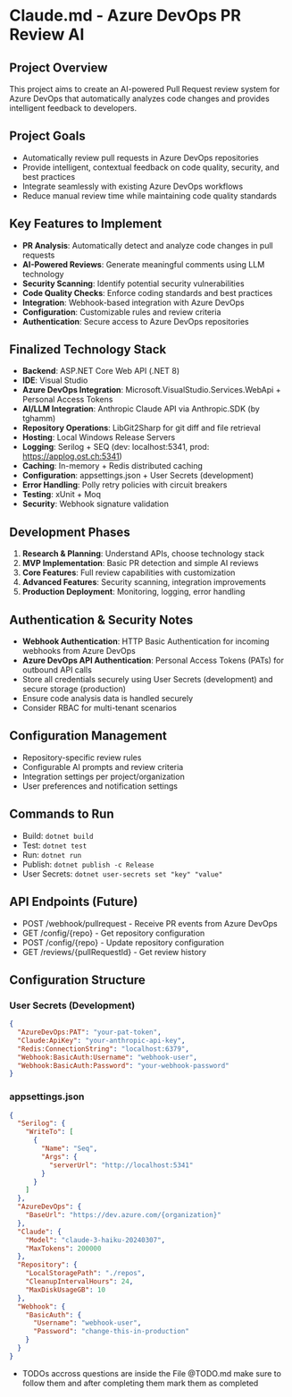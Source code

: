 # Claude.md - Azure DevOps PR Review AI

## Project Overview
This project aims to create an AI-powered Pull Request review system for Azure DevOps that automatically analyzes code changes and provides intelligent feedback to developers.

## Project Goals
- Automatically review pull requests in Azure DevOps repositories
- Provide intelligent, contextual feedback on code quality, security, and best practices
- Integrate seamlessly with existing Azure DevOps workflows
- Reduce manual review time while maintaining code quality standards

## Key Features to Implement
- **PR Analysis**: Automatically detect and analyze code changes in pull requests
- **AI-Powered Reviews**: Generate meaningful comments using LLM technology
- **Security Scanning**: Identify potential security vulnerabilities
- **Code Quality Checks**: Enforce coding standards and best practices
- **Integration**: Webhook-based integration with Azure DevOps
- **Configuration**: Customizable rules and review criteria
- **Authentication**: Secure access to Azure DevOps repositories

## Finalized Technology Stack
- **Backend**: ASP.NET Core Web API (.NET 8)
- **IDE**: Visual Studio
- **Azure DevOps Integration**: Microsoft.VisualStudio.Services.WebApi + Personal Access Tokens
- **AI/LLM Integration**: Anthropic Claude API via Anthropic.SDK (by tghamm)
- **Repository Operations**: LibGit2Sharp for git diff and file retrieval
- **Hosting**: Local Windows Release Servers
- **Logging**: Serilog + SEQ (dev: localhost:5341, prod: https://applog.ost.ch:5341)
- **Caching**: In-memory + Redis distributed caching
- **Configuration**: appsettings.json + User Secrets (development)
- **Error Handling**: Polly retry policies with circuit breakers
- **Testing**: xUnit + Moq
- **Security**: Webhook signature validation

## Development Phases
1. **Research & Planning**: Understand APIs, choose technology stack
2. **MVP Implementation**: Basic PR detection and simple AI reviews
3. **Core Features**: Full review capabilities with customization
4. **Advanced Features**: Security scanning, integration improvements
5. **Production Deployment**: Monitoring, logging, error handling

## Authentication & Security Notes
- **Webhook Authentication**: HTTP Basic Authentication for incoming webhooks from Azure DevOps
- **Azure DevOps API Authentication**: Personal Access Tokens (PATs) for outbound API calls
- Store all credentials securely using User Secrets (development) and secure storage (production)
- Ensure code analysis data is handled securely
- Consider RBAC for multi-tenant scenarios

## Configuration Management
- Repository-specific review rules
- Configurable AI prompts and review criteria
- Integration settings per project/organization
- User preferences and notification settings

## Commands to Run
- Build: `dotnet build`
- Test: `dotnet test`
- Run: `dotnet run`
- Publish: `dotnet publish -c Release`
- User Secrets: `dotnet user-secrets set "key" "value"`

## API Endpoints (Future)
- POST /webhook/pullrequest - Receive PR events from Azure DevOps
- GET /config/{repo} - Get repository configuration
- POST /config/{repo} - Update repository configuration
- GET /reviews/{pullRequestId} - Get review history

## Configuration Structure

### User Secrets (Development)
```json
{
  "AzureDevOps:PAT": "your-pat-token",
  "Claude:ApiKey": "your-anthropic-api-key",
  "Redis:ConnectionString": "localhost:6379",
  "Webhook:BasicAuth:Username": "webhook-user",
  "Webhook:BasicAuth:Password": "your-webhook-password"
}
```

### appsettings.json
```json
{
  "Serilog": {
    "WriteTo": [
      {
        "Name": "Seq",
        "Args": {
          "serverUrl": "http://localhost:5341"
        }
      }
    ]
  },
  "AzureDevOps": {
    "BaseUrl": "https://dev.azure.com/{organization}"
  },
  "Claude": {
    "Model": "claude-3-haiku-20240307",
    "MaxTokens": 200000
  },
  "Repository": {
    "LocalStoragePath": "./repos",
    "CleanupIntervalHours": 24,
    "MaxDiskUsageGB": 10
  },
  "Webhook": {
    "BasicAuth": {
      "Username": "webhook-user",
      "Password": "change-this-in-production"
    }
  }
}
```
- TODOs accross questions are inside the File @TODO.md make sure to follow them and after completing them mark them as completed